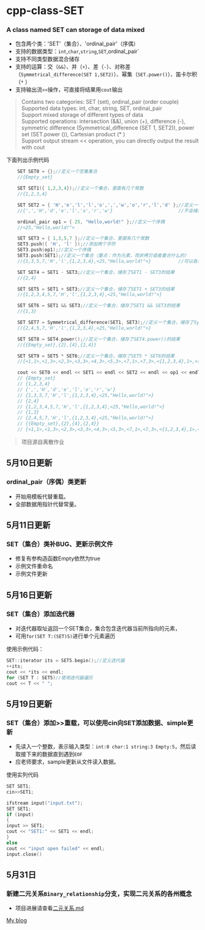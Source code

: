 cpp-class-SET
=============
### A class named SET can storage of data mixed<br>
* 包含两个类：'SET'（集合）、'ordinal_pair'（序偶）<br>
* 支持的数据类型：`int`,`char`,`string`,`SET`,ordinal_pair`<br>
* 支持不同类型数据混合储存<br>
* 支持的运算：交（`&&`）、并（`+`）、差（`-`）、对称差（`Symmetrical_difference(SET 1,SET2)`）、幂集（`SET.power()`）、笛卡尔积（`*` ）<br>
* 支持输出流`<<`操作，可直接将结果用`cout`输出<br>

>Contains two categories: SET (set), ordinal_pair (order couple)<br>
>Supported data types: int, char, string, SET, ordinal_pair<br>
>Support mixed storage of different types of data<br>
>Supported operations: intersection (&&), union (+), difference (-), symmetric difference (Symmetrical_difference (SET 1, SET2)), power set (SET.power ()), Cartesian product (* )<br>
>Support output stream << operation, you can directly output the result with cout<br>

下面列出示例代码
```C++
    SET SET0 = {};//定义一个空集集合
    //{Empty_set}

    SET SET1({ 1,2,3,4});//定义一个集合，里面有几个常数
    //{1,2,3,4}

    SET SET2 = { 'H','e','l','l','o',',','w','o','r','l','d' };//定义一个集合，里面有几个字符
    //{',','H','d','e','l','o','r','w'}                        //不会储存重复的字符

    ordinal_pair op1 = { 25, "Hello,world!" };//定义一个序偶
    //<25,"Hello,world!">

    SET SET3 = { 1,3,5,7 };//定义一个集合，里面有几个常数
	SET3.push({ 'H', 'l' });//添加两个字符
    SET3.push(op1);//定义一个序偶
	SET3.push(SET1);//定义一个集合（重点：作为元素，而非拷贝或者重合什么的）
    //{1,3,5,7,'H','l',{1,2,3,4},<25,"Hello,world!">}          //可以各种数据混合存储

    SET SET4 = SET1 - SET3;//定义一个集合，储存了SET1 - SET3的结果
    //{2,4}

    SET SET5 = SET1 + SET3;//定义一个集合，储存了SET1 + SET3的结果
    //{1,2,3,4,5,7,'H','l',{1,2,3,4},<25,"Hello,world!">}

    SET SET6 = SET1 && SET3;//定义一个集合，储存了SET1 && SET3的结果
    //{1,3}

    SET SET7 = Symmetrical_difference(SET1, SET3);//定义一个集合，储存了Symmetrical_difference(SET1, SET3)的结果
    //{2,4,5,7,'H','l',{1,2,3,4},<25,"Hello,world!">}

    SET SET8 = SET4.power();//定义一个集合，储存了SET4.power()的结果
    //{{Empty_set},{2},{4},{2,4}}

    SET SET9 = SET5 * SET6;//定义一个集合，储存了SET5 * SET6的结果
    //{<1,1>,<1,3>,<2,3>,<3,3>,<4,3>,<5,3>,<7,1>,<7,3>,<{1,2,3,4},1>,<{1,2,3,4},3>,<'H',1>,<'H',3>,<'l',1>,<'l',3>,<<25,"Hello,world!">,1>,<<25,"Hello,world!">,3>}

    cout << SET0 << endl << SET1 << endl << SET2 << endl << op1 << endl << SET3 << endl << SET4 << endl << SET5 << endl << SET6 << endl << SET7 << endl << SET8 << endl << SET9 << endl;//直接将各集合数据输出到流
    // {Empty_set}
    // {1,2,3,4}
    // {',','H','d','e','l','o','r','w'}
    // {1,3,5,7,'H','l',{1,2,3,4},<25,"Hello,world!">}
    // {2,4}
    // {1,2,3,4,5,7,'H','l',{1,2,3,4},<25,"Hello,world!">}
    // {1,3}
    // {2,4,5,7,'H','l',{1,2,3,4},<25,"Hello,world!">}
    // {{Empty_set},{2},{4},{2,4}}
    // {<1,1>,<1,3>,<2,3>,<3,3>,<4,3>,<5,3>,<7,1>,<7,3>,<{1,2,3,4},1>,<{1,2,3,4},3>,<'H',1>,<'H',3>,<'l',1>,<'l',3>,<<25,"Hello,world!">,1>,<<25,"Hello,world!">,3>}
```


>项目源自离散作业<br>

## 5月10日更新
### ordinal_pair（序偶）类更新
* 开始用模板代替重载。
* 全部数据用指针代替常量。

## 5月11日更新
### SET（集合）类补BUG、更新示例文件
* 修复有参构造函数Empty依然为true
* 示例文件重命名
* 示例文件更新

## 5月16日更新
### SET（集合）添加迭代器
* 对迭代器取址返回一个SET集合，集合包含迭代器当前所指向的元素，
* 可用`for(SET T:(SET)S)`进行单个元素遍历

使用示例代码：
```c++
SET::iterator its = SET5.begin();//定义迭代器
++its;
cout << *its << endl;
for (SET T : SET5)//使用迭代器遍历
cout << T << " ";
```

## 5月19日更新
### SET（集合）添加>>重载，可以使用cin向SET添加数据、simple更新
* 先读入一个整数，表示输入类型：`int:0 char:1 string:3 Empty:5`，然后读取接下来的数据直到遇到`EOF`
* 应老师要求，sample更新从文件读入数据。

使用实列代码
```c++
SET SET1;
cin>>SET1;

ifstream input("input.txt");
SET SET1;
if (input)
{
input >> SET1;
cout << "SET1:" << SET1 << endl;
}
else
cout << "input open failed" << endl;
input.close()

```

## 5月31日
### 新建二元关系`Binary_relationship`分支，实现二元关系的各州概念
* 项目进展请查看[二元关系.md](二元关系.md)

[My blog](https://hwzen.myds.me:17001 "变态文春の又一个博客")
